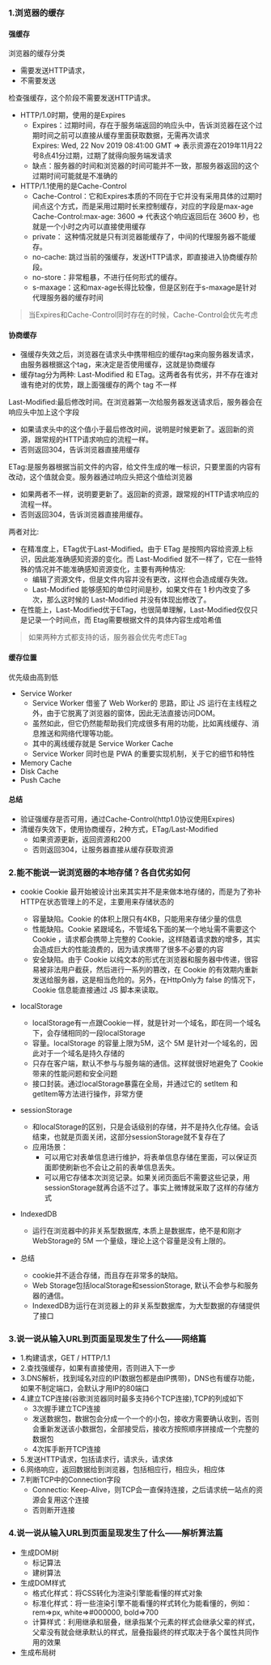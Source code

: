 ### 1.浏览器的缓存

#### 强缓存

浏览器的缓存分类

- 需要发送HTTP请求，
- 不需要发送

检查强缓存，这个阶段不需要发送HTTP请求。

- HTTP/1.0时期，使用的是Expires
  - Expires：过期时间，存在于服务端返回的响应头中，告诉浏览器在这个过期时间之前可以直接从缓存里面获取数据，无需再次请求  
    Expires: Wed, 22 Nov 2019 08:41:00 GMT  => 表示资源在2019年11月22号8点41分过期，过期了就得向服务端发请求
  - 缺点：服务器的时间和浏览器的时间可能并不一致，那服务器返回的这个过期时间可能就是不准确的
- HTTP/1.1使用的是Cache-Control
  - Cache-Control：它和Expires本质的不同在于它并没有采用具体的过期时间点这个方式，而是采用过期时长来控制缓存，对应的字段是max-age  
    Cache-Control:max-age: 3600  => 代表这个响应返回后在 3600 秒，也就是一个小时之内可以直接使用缓存
  - private： 这种情况就是只有浏览器能缓存了，中间的代理服务器不能缓存。
  - no-cache: 跳过当前的强缓存，发送HTTP请求，即直接进入协商缓存阶段。
  - no-store：非常粗暴，不进行任何形式的缓存。
  - s-maxage：这和max-age长得比较像，但是区别在于s-maxage是针对代理服务器的缓存时间

> 当Expires和Cache-Control同时存在的时候，Cache-Control会优先考虑

#### 协商缓存

- 强缓存失效之后，浏览器在请求头中携带相应的缓存tag来向服务器发请求，由服务器根据这个tag，来决定是否使用缓存，这就是协商缓存
- 缓存tag分为两种: Last-Modified 和 ETag。这两者各有优劣，并不存在谁对谁有绝对的优势，跟上面强缓存的两个 tag 不一样

Last-Modified:最后修改时间。在浏览器第一次给服务器发送请求后，服务器会在响应头中加上这个字段

  - 如果请求头中的这个值小于最后修改时间，说明是时候更新了。返回新的资源，跟常规的HTTP请求响应的流程一样。
  - 否则返回304，告诉浏览器直接用缓存

ETag:是服务器根据当前文件的内容，给文件生成的唯一标识，只要里面的内容有改动，这个值就会变。服务器通过响应头把这个值给浏览器
  - 如果两者不一样，说明要更新了。返回新的资源，跟常规的HTTP请求响应的流程一样。
  - 否则返回304，告诉浏览器直接用缓存。

两者对比:

- 在精准度上，ETag优于Last-Modified。由于 ETag 是按照内容给资源上标识，因此能准确感知资源的变化。而 Last-Modified 就不一样了，它在一些特殊的情况并不能准确感知资源变化，主要有两种情况:
  - 编辑了资源文件，但是文件内容并没有更改，这样也会造成缓存失效。
  - Last-Modified 能够感知的单位时间是秒，如果文件在 1 秒内改变了多次，那么这时候的 Last-Modified 并没有体现出修改了。
- 在性能上，Last-Modified优于ETag，也很简单理解，Last-Modified仅仅只是记录一个时间点，而 Etag需要根据文件的具体内容生成哈希值

> 如果两种方式都支持的话，服务器会优先考虑ETag

#### 缓存位置

优先级由高到低
- Service Worker
  - Service Worker 借鉴了 Web Worker的 思路，即让 JS 运行在主线程之外，由于它脱离了浏览器的窗体，因此无法直接访问DOM。
  - 虽然如此，但它仍然能帮助我们完成很多有用的功能，比如离线缓存、消息推送和网络代理等功能。
  - 其中的离线缓存就是 Service Worker Cache
  - Service Worker 同时也是 PWA 的重要实现机制，关于它的细节和特性
- Memory Cache
- Disk Cache
- Push Cache

#### 总结

- 验证强缓存是否可用，通过Cache-Control(http1.0协议使用Expires)
- 清缓存失效下，使用协商缓存，2种方式，ETag/Last-Modified
  - 如果资源更新，返回资源和200
  - 否则返回304，让服务器直接从缓存获取资源


### 2.能不能说一说浏览器的本地存储？各自优劣如何

- cookie
  Cookie 最开始被设计出来其实并不是来做本地存储的，而是为了弥补HTTP在状态管理上的不足，主要用来存储状态的
  - 容量缺陷。Cookie 的体积上限只有4KB，只能用来存储少量的信息
  - 性能缺陷。Cookie 紧跟域名，不管域名下面的某一个地址需不需要这个 Cookie ，请求都会携带上完整的 Cookie，这样随着请求数的增多，其实会造成巨大的性能浪费的，因为请求携带了很多不必要的内容
  - 安全缺陷。由于 Cookie 以纯文本的形式在浏览器和服务器中传递，很容易被非法用户截获，然后进行一系列的篡改，在 Cookie 的有效期内重新发送给服务器，这是相当危险的。另外，在HttpOnly为 false 的情况下，Cookie 信息能直接通过 JS 脚本来读取。
  
- localStorage
  - localStorage有一点跟Cookie一样，就是针对一个域名，即在同一个域名下，会存储相同的一段localStorage
  - 容量。localStorage 的容量上限为5M，这个 5M 是针对一个域名的，因此对于一个域名是持久存储的
  - 只存在客户端，默认不参与与服务端的通信。这样就很好地避免了 Cookie 带来的性能问题和安全问题
  - 接口封装。通过localStorage暴露在全局，并通过它的 setItem 和 getItem等方法进行操作，非常方便
  
- sessionStorage
  - 和localStorage的区别，只是会话级别的存储，并不是持久化存储。会话结束，也就是页面关闭，这部分sessionStorage就不复存在了
  - 应用场景：
    - 可以用它对表单信息进行维护，将表单信息存储在里面，可以保证页面即使刷新也不会让之前的表单信息丢失。
    - 可以用它存储本次浏览记录。如果关闭页面后不需要这些记录，用sessionStorage就再合适不过了。事实上微博就采取了这样的存储方式
  
- IndexedDB
  - 运行在浏览器中的非关系型数据库, 本质上是数据库，绝不是和刚才WebStorage的 5M 一个量级，理论上这个容量是没有上限的。

- 总结
  - cookie并不适合存储，而且存在非常多的缺陷。
  - Web Storage包括localStorage和sessionStorage, 默认不会参与和服务器的通信。
  - IndexedDB为运行在浏览器上的非关系型数据库，为大型数据的存储提供了接口


### 3.说一说从输入URL到页面呈现发生了什么——网络篇

- 1.构建请求，GET / HTTP/1.1
- 2.查找强缓存，如果有直接使用，否则进入下一步
- 3.DNS解析，找到域名对应的IP(数据包都是由IP携带)，DNS也有缓存功能，如果不制定端口，会默认才用IP的80端口
- 4.建立TCP连接(谷歌浏览器同时最多支持6个TCP连接),TCP的列成如下
  - 3次握手建立TCP连接
  - 发送数据包，数据包会分成一个一个的小包，接收方需要确认收到，否则会重新发送该小数据包，全部接受后，接收方按照顺序拼接成一个完整的数据包
  - 4次挥手断开TCP连接
- 5.发送HTTP请求，包括请求行，请求头，请求体
- 6.网络响应，返回数据给到浏览器，包括相应行，相应头，相应体
- 7.判断TCP中的Connection字段
  - Connectio: Keep-Alive，则TCP会一直保持连接，之后请求统一站点的资源会复用这个连接
  - 否则断开连接


### 4.说一说从输入URL到页面呈现发生了什么——解析算法篇

- 生成DOM树
  - 标记算法
  - 建树算法
- 生成DOM样式
  - 格式化样式：将CSS转化为渲染引擎能看懂的样式对象
  - 标准化样式：将一些渲染引擎不能看懂的样式转化为能看懂的，例如：rem=>px, white=>#000000, bold=>700
  - 计算样式：利用继承和层叠，继承指某个元素的样式会继承父辈的样式，父辈没有就会继承默认的样式，层叠指最终的样式取决于各个属性共同作用的效果
- 生成布局树